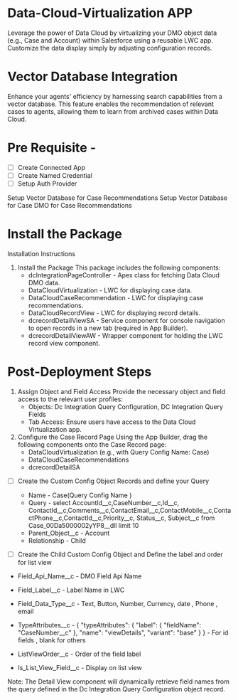 
# Data-Cloud-Virtualization APP 
Leverage the power of Data Cloud by virtualizing your DMO object data (e.g., Case and Account) within Salesforce using a reusable LWC app. Customize the data display simply by adjusting configuration records.


# Vector Database Integration
Enhance your agents' efficiency by harnessing  search capabilities from a vector database. This feature enables the recommendation of relevant cases to agents, allowing them to learn from archived cases within Data Cloud.

 # Pre Requisite - 

- [ ] Create Connected App
- [ ] Create Named Credential 
- [ ] Setup Auth Provider 

Setup Vector Database for Case Recommendations
Setup Vector Database for Case DMO for Case Recommendations

 # Install the Package 
Installation Instructions
1. Install the Package This package includes the following components:
    * dcIntegrationPageController - Apex class for fetching Data Cloud DMO data.
    * DataCloudVirtualization - LWC for displaying case data.
    * DataCloudCaseRecommendation - LWC for displaying case recommendations.
    * DataCloudRecordView - LWC for displaying record details.
    * dcrecordDetailViewSA - Service component for console navigation to open records in a new tab (required in App Builder).
    * dcrecordDetailViewAW - Wrapper component for holding the LWC record view component.


 # Post-Deployment Steps
1. Assign Object and Field Access Provide the necessary object and field access to the relevant user profiles:
    * Objects: Dc Integration Query Configuration, DC Integration Query Fields
    * Tab Access: Ensure users have access to the Data Cloud Virtualization app.
2. Configure the Case Record Page Using the App Builder, drag the following components onto the Case Record page:
    * DataCloudVirtualization (e.g., with Query Config Name: Case)
    * DataCloudCaseRecommendations
    * dcrecordDetailSA


- [ ] Create the Custom Config Object Records and define your Query

    -  Name - Case(Query Config Name )
    -  Query -  select AccountId__c,CaseNumber__c,Id__c, ContactId__c,Comments__c,ContactEmail__c,ContactMobile__c,ContactPhone__c,ContactId__c,Priority__c, Status__c, Subject__c from Case_00Da5000002yYP8__dll limit 10
    -  Parent_Object__c - Account 
    -  Relationship - Child 


- [ ] Create the Child Custom Config Object and Define the label and order for list view
 -   Field_Api_Name__c - DMO Field Api Name
 -   Field_Label__c - Label Name in LWC 
 -   Field_Data_Type__c - Text, Button, Number, Currency, date , Phone , email 
 -   TypeAttributes__c - { "typeAttributes": { "label": { "fieldName": "CaseNumber__c" }, "name": "viewDetails", "variant": "base" } }  - For id fields , blank for others 

 -   ListViewOrder__c - Order of the field label 
 -   Is_List_View_Field__c - Display on list view 
   
Note: The Detail View component will dynamically retrieve field names from the query defined in the Dc Integration Query Configuration object record.

